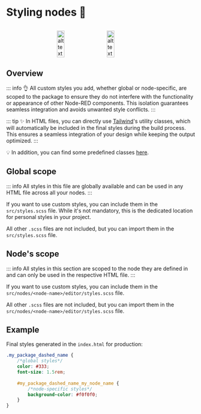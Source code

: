 # Styling nodes 🎨

<div style="margin-top: 2rem; display: flex; align-items: center; justify-content: center; gap:2rem">
<img src="https://upload.wikimedia.org/wikipedia/commons/d/d5/Tailwind_CSS_Logo.svg" alt="alt text" width="20%"/>
<img src="https://upload.wikimedia.org/wikipedia/commons/9/96/Sass_Logo_Color.svg" alt="alt text" width="20%"/>
</div>

## Overview

::: info 👌
All custom styles you add, whether global or node-specific, are scoped to the package to ensure they do not interfere with the functionality or appearance of other Node-RED components.
This isolation guarantees seamless integration and avoids unwanted style conflicts.
:::

::: tip ✨
In HTML files, you can directly use [Tailwind](https://tailwindcss.com/)'s utility classes, which will automatically be included in the final styles during the build process.
This ensures a seamless integration of your design while keeping the output optimized.
:::

💡 In addition, you can find some predefined classes [here](template.md).

## Global scope

::: info
All styles in this file are globally available and can be used in any HTML file across all your nodes.
:::

If you want to use custom styles, you can include them in the `src/styles.scss` file.
While it's not mandatory, this is the dedicated location for personal styles in your project.

All other `.scss` files are not included, but you can import them in the `src/styles.scss` file.

## Node's scope

::: info
All styles in this section are scoped to the node they are defined in and can only be used in the respective HTML file.
:::

If you want to use custom styles, you can include them in the `src/nodes/<node-name>/editor/styles.scss` file.

All other `.scss` files are not included, but you can import them in the `src/nodes/<node-name>/editor/styles.scss` file.

## Example

Final styles generated in the `index.html` for production:

```css
.my_package_dashed_name {
    /*global styles*/
    color: #333;
    font-size: 1.5rem;
    
    #my_package_dashed_name_my_node_name {
        /*node-specific styles*/
        background-color: #f0f0f0;
    }
}
```
